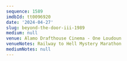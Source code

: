 ```yaml
---
sequence: 1589
imdbId: tt0096920
date: '2024-04-27'
slug: beyond-the-door-iii-1989
medium: null
venue: Alamo Drafthouse Cinema - One Loudoun
venueNotes: Railway to Hell Mystery Marathon
mediumNotes: null
---
```


